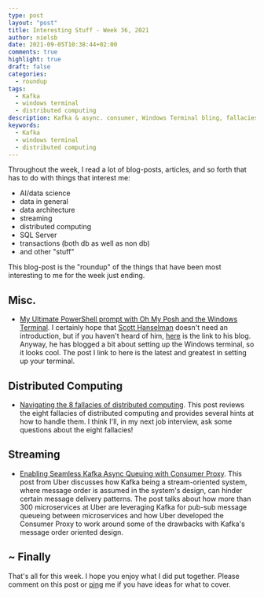 ```yaml
---
type: post
layout: "post"
title: Interesting Stuff - Week 36, 2021
author: nielsb
date: 2021-09-05T10:38:44+02:00
comments: true
highlight: true
draft: false
categories:
  - roundup
tags:
  - Kafka
  - windows terminal
  - distributed computing
description: Kafka & async. consumer, Windows Terminal bling, fallacies around distribued computing, and other interesting topics.
keywords:
  - Kafka
  - windows terminal
  - distributed computing   
---
```


Throughout the week, I read a lot of blog-posts, articles, and so forth that has to do with things that interest me:

* AI/data science
* data in general
* data architecture
* streaming
* distributed computing
* SQL Server
* transactions (both db as well as non db)
* and other "stuff"

This blog-post is the "roundup" of the things that have been most interesting to me for the week just ending.

<!--more-->

## Misc.

* [My Ultimate PowerShell prompt with Oh My Posh and the Windows Terminal][1]. I certainly hope that [Scott Hanselman][2] doesn't need an introduction, but if you haven't heard of him, [here][3] is the link to his blog. Anyway, he has blogged a bit about setting up the Windows terminal, so it looks cool. The post I link to here is the latest and greatest in setting up your terminal. 

## Distributed Computing

* [Navigating the 8 fallacies of distributed computing][4]. This post reviews the eight fallacies of distributed computing and provides several hints at how to handle them. I think I'll, in my next job interview, ask some questions about the eight fallacies!

## Streaming

* [Enabling Seamless Kafka Async Queuing with Consumer Proxy][5]. This post from Uber discusses how Kafka being a stream-oriented system, where message order is assumed in the system's design, can hinder certain message delivery patterns. The post talks about how more than 300 microservices at Uber are leveraging Kafka for pub-sub message queueing between microservices and how Uber developed the Consumer Proxy to work around some of the drawbacks with Kafka's message order oriented design.

## ~ Finally

That's all for this week. I hope you enjoy what I did put together. Please comment on this post or [ping][ma] me if you have ideas for what to cover.

[ma]: mailto:niels.it.berglund@gmail.com
[mp]: https://blog.acolyer.org
[iq]: https://www.infoq.com/
[ew]: http://sqlonice.com/
[re]: http://blog.revolutionanalytics.com
[sqsk]: https://www.sqlskills.com
[mdaveyblog]: https://mdavey.wordpress.com/
[charlblog]: https://charlla.com/

[jovpop]: https://twitter.com/JovanPop_MSFT
[bobw]: https://twitter.com/bobwardms
[revod]: https://twitter.com/revodavid
[lonny]: https://twitter.com/sqL_handLe
[ewtw]: https://twitter.com/sqlOnIce
[buckw]: https://twitter.com/BuckWoodyMSFT
[mattw]: https://twitter.com/matthewwarren
[murba]: https://twitter.com/muratdemirbas
[daveda]: https://twitter.com/davidthecoder
[adcol]: https://twitter.com/adriancolyer
[jesrod]: https://twitter.com/jrdothoughts
[tomaz]: https://twitter.com/tomaz_tsql
[dataart]: https://twitter.com/dataartisans
[luis]: https://twitter.com/luis_de_sousa
[benstop]: https://twitter.com/benstopford
[conflu]: https://twitter.com/confluentinc
[tylert]: https://twitter.com/tyler_treat
[andrewng]: https://twitter.com/AndrewYNg
[lawr]: https://twitter.com/bytezn
[jue]: https://twitter.com/b0rk
[yan]: https://twitter.com/theburningmonk
[danny]: https://twitter.com/g9yuayon
[rmoff]: https://twitter.com/rmoff
[ryansw]: https://twitter.com/ryanswanstrom
[pabloc]: https://twitter.com/pabloc_ds
[mklep]: https://twitter.com/martinkl
[mdavey]: https://twitter.com/matt_davey
[jboner]: https://twitter.com/jboner
[joeduff]: https://twitter.com/funcOfJoe
[charl]: https://twitter.com/charllamprecht
[dbricks]: https://twitter.com/databricks
[adsit]: https://twitter.com/SitnikAdam
[vicky]: https://twitter.com/vickyharp
[dscentral]: https://twitter.com/DataScienceCtrl
[natemc]: https://twitter.com/natemcmaster
[ads]: https://twitter.com/azuredatastudio
[travw]: https://twitter.com/radtravis
[emilk]: https://twitter.com/IsTheArchitect
[netflx]: https://netflixtechblog.com/

[1]: https://www.hanselman.com/blog/my-ultimate-powershell-prompt-with-oh-my-posh-and-the-windows-terminal
[2]: https://www.hanselman.com/
[3]: https://www.hanselman.com/blog
[4]: https://ably.com/blog/8-fallacies-of-distributed-computing
[5]: https://eng.uber.com/kafka-async-queuing-with-consumer-proxy/